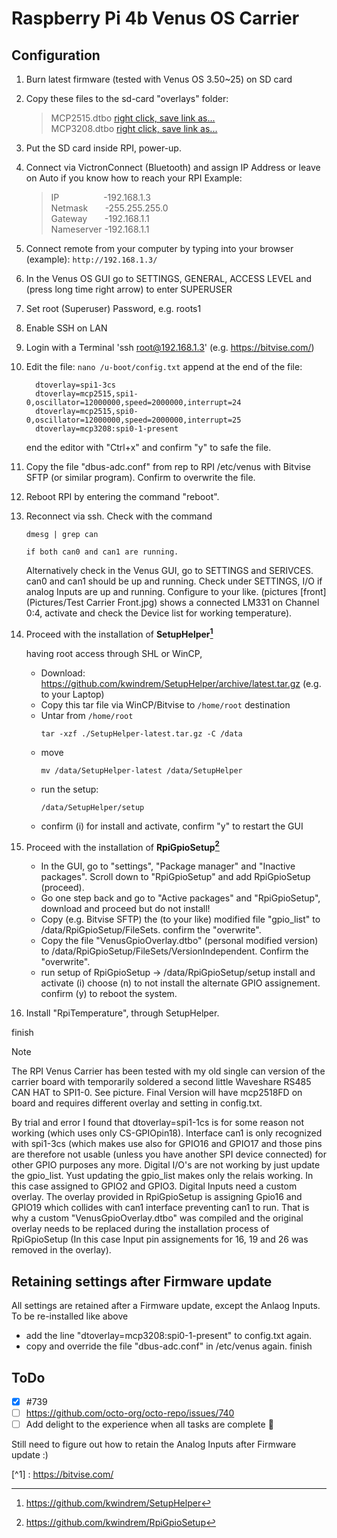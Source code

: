 # Raspberry Pi 4b Venus OS Carrier

## Configuration

1)	Burn latest firmware (tested with Venus OS 3.50~25) on SD card 
2)  Copy these files to the sd-card "overlays" folder:

    
     > MCP2515.dtbo  [right click, save link as...](Files/mcp2515.dtbo)  
     > MCP3208.dtbo  [right click, save link as...](Files/mcp3208.dtbo)  
	
3)  Put the SD card inside RPI, power-up.
4) Connect via VictronConnect (Bluetooth) and assign IP Address or leave on Auto if you know how to reach your RPI 
   Example:
   
   >  IP   &nbsp;&nbsp;&nbsp;&nbsp;&nbsp;&nbsp;&nbsp;&nbsp;&nbsp;&nbsp;&nbsp;&nbsp;&nbsp;&nbsp;&nbsp;&nbsp; -192.168.1.3  
   >  Netmask	&nbsp;&nbsp;&nbsp;&nbsp;&nbsp;  -255.255.255.0  
   >  Gateway	&nbsp;&nbsp;&nbsp;&nbsp;&nbsp;  -192.168.1.1  
   >   Nameserver	  -192.168.1.1   

7)	Connect remote from your computer by typing into your browser (example):
	  `http://192.168.1.3/`
5)	In the Venus OS GUI go to SETTINGS, GENERAL, ACCESS LEVEL and (press long time right arrow) to enter SUPERUSER
6)	Set root (Superuser) Password, e.g. roots1
7) 	Enable SSH on LAN
8)  Login with a Terminal 'ssh root@192.168.1.3' (e.g. https://bitvise.com/)
9)  Edit the file: 
		`nano /u-boot/config.txt`
	  append at the end of the file:
	```
	  dtoverlay=spi1-3cs
	  dtoverlay=mcp2515,spi1-0,oscillator=12000000,speed=2000000,interrupt=24
	  dtoverlay=mcp2515,spi0-0,oscillator=12000000,speed=2000000,interrupt=25
	  dtoverlay=mcp3208:spi0-1-present
	```
	  end the editor with "Ctrl+x" and confirm "y" to safe the file.
	
10) Copy the file "dbus-adc.conf" from rep to RPI /etc/venus with Bitvise SFTP (or similar program). Confirm to overwrite the file. 
11) Reboot RPI by entering the command "reboot".
12) Reconnect via ssh. Check with the command
      ```
      dmesg | grep can  
      ```  
        if both can0 and can1 are running.
	  Alternatively check in the Venus GUI, go to SETTINGS and SERIVCES. can0 and can1 should be up and running.
	  Check under SETTINGS, I/O if analog Inputs are up and running. Configure to your like.
    (pictures [front](Pictures/Test Carrier Front.jpg) shows a connected LM331 on Channel 0:4, activate and check the Device list for working temperature).
14)	Proceed with the installation of **SetupHelper[^2]**
  
	having root access through SHL or WinCP, 
	- Download: https://github.com/kwindrem/SetupHelper/archive/latest.tar.gz (e.g. to your Laptop)
	- Copy this tar file via WinCP/Bitvise to `/home/root` destination
	- Untar from `/home/root`
  	  ``` 
	  tar -xzf ./SetupHelper-latest.tar.gz -C /data  
	  ```  
 	- move  
	  ```  
   	  mv /data/SetupHelper-latest /data/SetupHelper  
	- run the setup:  
	  ```
   	  /data/SetupHelper/setup  
   	  ```  
	- confirm (i) for install and activate, confirm "y" to restart the GUI

15)	Proceed with the installation of **RpiGpioSetup[^3]**

	- In the GUI, go to "settings", "Package manager" and "Inactive packages". Scroll down to "RpiGpioSetup" and add RpiGpioSetup (proceed).
	- Go one step back and go to "Active packages" and "RpiGpioSetup", download and proceed but do not install!
	- Copy (e.g. Bitvise SFTP) the (to your like) modified file "gpio_list" to /data/RpiGpioSetup/FileSets. confirm the "overwrite".
	- Copy the file "VenusGpioOverlay.dtbo" (personal modified version) to /data/RpiGpioSetup/FileSets/VersionIndependent. Confirm the "overwrite".
	- run setup of RpiGpioSetup -> /data/RpiGpioSetup/setup
      install and activate (i)
		  choose (n) to not install the alternate GPIO assignement.
		  confirm (y) to reboot the system.
		
16) Install "RpiTemperature", through SetupHelper.

finish

> [!NOTE]
> The RPI Venus Carrier has been tested with my old single can version of the carrier board with temporarily soldered a second little Waveshare RS485 CAN HAT to SPI1-0. See picture.
> Final Version will have mcp2518FD on board and requires different overlay and setting in config.txt.

By trial and error I found that dtoverlay=spi1-1cs is for some reason not working (which uses only CS-GPIOpin18). Interface can1 is only recognized with spi1-3cs (which makes use also for GPIO16 and GPIO17 and those pins are therefore not usable (unless you have another SPI device connected) for other GPIO purposes any more.
Digital I/O's are not working by just update the gpio_list. Yust updating the gpio_list makes only the relais working. In this case assigned to GPIO2 and GPIO3.
Digital Inputs need a custom overlay. The overlay provided in RpiGpioSetup is assigning Gpio16 and GPIO19 which collides with can1 interface preventing can1 to run. 
That is why a custom "VenusGpioOverlay.dtbo" was compiled and the original overlay needs to be replaced during the installation process of RpiGpioSetup (In this case Input pin assignements for 16, 19 and 26 was removed in the overlay).



<!-- COMMENT -->
<!-- TO DO: add more details about me later -->

## Retaining settings after Firmware update
All settings are retained after a Firmware update, except the Anlaog Inputs. To be re-installed like above 
- add the line "dtoverlay=mcp3208:spi0-1-present" to config.txt again.
- copy and override the file "dbus-adc.conf" in /etc/venus again.
finish

## ToDo
- [x] #739
- [ ] https://github.com/octo-org/octo-repo/issues/740
- [ ] Add delight to the experience when all tasks are complete :tada:

Still need to figure out how to retain the Analog Inputs after Firmware update :)

[^1] : https://bitvise.com/
[^2]: https://github.com/kwindrem/SetupHelper
[^3]: https://github.com/kwindrem/RpiGpioSetup
